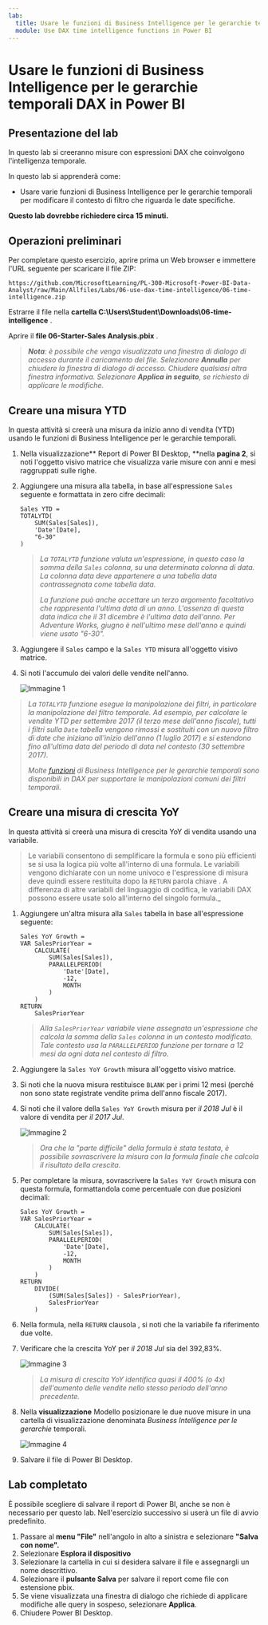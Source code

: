 ```yaml
---
lab:
  title: Usare le funzioni di Business Intelligence per le gerarchie temporali DAX in Power BI
  module: Use DAX time intelligence functions in Power BI
---
```


# Usare le funzioni di Business Intelligence per le gerarchie temporali DAX in Power BI

## Presentazione del lab

In questo lab si creeranno misure con espressioni DAX che coinvolgono l'intelligenza temporale.

In questo lab si apprenderà come:

 - Usare varie funzioni di Business Intelligence per le gerarchie temporali per modificare il contesto di filtro che riguarda le date specifiche.

**Questo lab dovrebbe richiedere circa 15 minuti.**

## Operazioni preliminari

Per completare questo esercizio, aprire prima un Web browser e immettere l'URL seguente per scaricare il file ZIP:

`https://github.com/MicrosoftLearning/PL-300-Microsoft-Power-BI-Data-Analyst/raw/Main/Allfiles/Labs/06-use-dax-time-intelligence/06-time-intelligence.zip`

Estrarre il file nella **cartella C:\Users\Student\Downloads\06-time-intelligence** .

Aprire il **file 06-Starter-Sales Analysis.pbix** .

> _**Nota**: è possibile che venga visualizzata una finestra di dialogo di accesso durante il caricamento del file. Selezionare **Annulla** per chiudere la finestra di dialogo di accesso. Chiudere qualsiasi altra finestra informativa. Selezionare **Applica in seguito**, se richiesto di applicare le modifiche._

## Creare una misura YTD

In questa attività si creerà una misura da inizio anno di vendita (YTD) usando le funzioni di Business Intelligence per le gerarchie temporali.

1. Nella visualizzazione** Report di Power BI Desktop, **nella **pagina 2**, si noti l'oggetto visivo matrice che visualizza varie misure con anni e mesi raggruppati sulle righe.

2. Aggiungere una misura alla tabella, in base all'espressione `Sales` seguente e formattata in zero cifre decimali:

    ```dax
    Sales YTD =
    TOTALYTD(
        SUM(Sales[Sales]),
        'Date'[Date],
        "6-30"
    )
    ```

    > _La `TOTALYTD` funzione valuta un'espressione, in questo caso la somma della `Sales` colonna, su una determinata colonna di data. La colonna data deve appartenere a una tabella data contrassegnata come tabella data._
    >
    > _La funzione può anche accettare un terzo argomento facoltativo che rappresenta l'ultima data di un anno. L'assenza di questa data indica che il 31 dicembre è l'ultima data dell'anno. Per Adventure Works, giugno è nell'ultimo mese dell'anno e quindi viene usato "6-30"._

3. Aggiungere il `Sales` campo e la `Sales YTD` misura all'oggetto visivo matrice.

4. Si noti l'accumulo dei valori delle vendite nell'anno.

    ![Immagine 1](Linked_image_Files/06-use-dax-time-intelligence-functions_image21.png)

> _La `TOTALYTD` funzione esegue la manipolazione dei filtri, in particolare la manipolazione del filtro temporale. Ad esempio, per calcolare le vendite YTD per settembre 2017 (il terzo mese dell'anno fiscale), tutti i filtri sulla `Date` tabella vengono rimossi e sostituiti con un nuovo filtro di date che iniziano all'inizio dell'anno (1 luglio 2017) e si estendono fino all'ultima data del periodo di data nel contesto (30 settembre 2017)._
>
> _Molte [funzioni](/dax/time-intelligence-functions-dax/?azure-portal=true) di Business Intelligence per le gerarchie temporali sono disponibili in DAX per supportare le manipolazioni comuni dei filtri temporali._

## Creare una misura di crescita YoY

In questa attività si creerà una misura di crescita YoY di vendita usando una variabile.

> Le variabili consentono di semplificare la formula e sono più efficienti se si usa la logica più volte all'interno di una formula. Le variabili vengono dichiarate con un nome univoco e l'espressione di misura deve quindi essere restituita dopo la `RETURN` parola chiave . A differenza di altre variabili del linguaggio di codifica, le variabili DAX possono essere usate solo all'interno del singolo formula._

1. Aggiungere un'altra misura alla `Sales` tabella in base all'espressione seguente:

    ```dax
    Sales YoY Growth =
    VAR SalesPriorYear =
        CALCULATE(
            SUM(Sales[Sales]),
            PARALLELPERIOD(
                'Date'[Date],
                -12,
                MONTH
            )
        )
    RETURN
        SalesPriorYear
    ```

    > _Alla `SalesPriorYear` variabile viene assegnata un'espressione che calcola la somma della `Sales` colonna in un contesto modificato. Tale contesto usa la `PARALLELPERIOD` funzione per tornare a 12 mesi da ogni data nel contesto di filtro._

1. Aggiungere la `Sales YoY Growth` misura all'oggetto visivo matrice.

1. Si noti che la nuova misura restituisce `BLANK` per i primi 12 mesi (perché non sono state registrate vendite prima dell'anno fiscale 2017).

1. Si noti che il valore della `Sales YoY Growth` misura per _il 2018 Jul_ è il valore di vendita per _il 2017 Jul_.

    ![Immagine 2](Linked_image_Files/06-use-dax-time-intelligence-functions_image22.png)

    > _Ora che la "parte difficile" della formula è stata testata, è possibile sovrascrivere la misura con la formula finale che calcola il risultato della crescita._

1. Per completare la misura, sovrascrivere la `Sales YoY Growth` misura con questa formula, formattandola come percentuale con due posizioni decimali:

    ```dax
    Sales YoY Growth =
    VAR SalesPriorYear =
        CALCULATE(
            SUM(Sales[Sales]),
            PARALLELPERIOD(
                'Date'[Date],
                -12,
                MONTH
            )
        )
    RETURN
        DIVIDE(
            (SUM(Sales[Sales]) - SalesPriorYear),
            SalesPriorYear
        )
    ```

1. Nella formula, nella `RETURN` clausola , si noti che la variabile fa riferimento due volte.

1. Verificare che la crescita YoY per _il 2018 Jul_ sia del 392,83%.

    ![Immagine 3](Linked_image_Files/06-use-dax-time-intelligence-functions_image23.png)

    > _La misura di crescita YoY identifica quasi il 400% (o 4x) dell'aumento delle vendite nello stesso periodo dell'anno precedente._

1. Nella **visualizzazione** Modello posizionare le due nuove misure in una cartella di visualizzazione denominata _Business Intelligence per le gerarchie_ temporali.

    ![Immagine 4](Linked_image_Files/06-use-dax-time-intelligence-functions_image24.png)

1. Salvare il file di Power BI Desktop.

## Lab completato

È possibile scegliere di salvare il report di Power BI, anche se non è necessario per questo lab. Nell'esercizio successivo si userà un file di avvio predefinito.

1. Passare al **menu "File"** nell'angolo in alto a sinistra e selezionare **"Salva con nome".** 
1. Selezionare **Esplora il dispositivo**
1. Selezionare la cartella in cui si desidera salvare il file e assegnargli un nome descrittivo. 
1. Selezionare il **pulsante Salva** per salvare il report come file con estensione pbix. 
1. Se viene visualizzata una finestra di dialogo che richiede di applicare modifiche alle query in sospeso, selezionare **Applica**.
1. Chiudere Power BI Desktop.